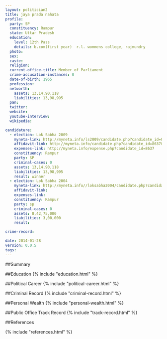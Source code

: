 ```yaml
---
layout: politician2
title: jaya prada nahata
profile: 
  party: SP
  constituency: Rampur
  state: Uttar Pradesh
  education: 
    level: 12th Pass
    details: b.com(first year)  r.l. wommens college, rajmundry
  photo: 
  sex: 
  caste: 
  religion: 
  current-office-title: Member of Parliament
  crime-accusation-instances: 0
  date-of-birth: 1965
  profession: 
  networth: 
    assets: 13,14,90,118
    liabilities: 13,98,995
  pan: 
  twitter: 
  website: 
  youtube-interview: 
  wikipedia: 

candidature: 
  - election: Lok Sabha 2009
    myneta-link: http://myneta.info/ls2009/candidate.php?candidate_id=8637
    affidavit-link: http://myneta.info/candidate.php?candidate_id=8637&scan=original
    expenses-link: http://myneta.info/expense.php?candidate_id=8637
    constituency: Rampur 
    party: SP
    criminal-cases: 0
    assets: 13,14,90,118
    liabilities: 13,98,995
    result: winner 
  - election: Lok Sabha 2004
    myneta-link: http://myneta.info//loksabha2004/candidate.php?candidate_id=4835
    affidavit-link: 
    expenses-link: 
    constituency: Rampur 
    party: sp
    criminal-cases: 0
    assets: 8,42,75,000
    liabilities: 3,00,000
    result:  

crime-record: 

date: 2014-01-28
version: 0.0.5
tags: 
---
```

##Summary


##Education
{% include "education.html" %}


##Political Career
{% include "political-career.html" %}


##Criminal Record
{% include "criminal-record.html" %}


##Personal Wealth
{% include "personal-wealth.html" %}


##Public Office Track Record
{% include "track-record.html" %}


##References


{% include "references.html" %}